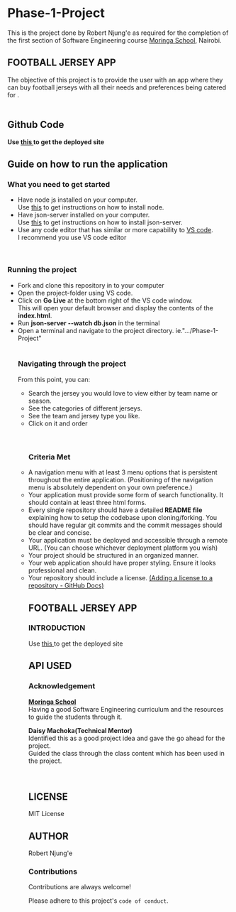 # Phase-1-Project
This is the project done by Robert Njung'e as required for the completion of the first section of Software Engineering course <a href="https://moringaschool.com/" target="_blank">Moringa School</a>, Nairobi.

## FOOTBALL JERSEY APP
The objective of this project is to provide the user with an app where they can buy football jerseys with all their needs and preferences being catered for .<br> <br>
## Github Code
<strong>Use <a href = "https://github.com/robnjunge/Phase-1-Project">this </a> to get the deployed site</strong>

## Guide on how to run the application
### What you need to get started
<ul>
 <li>Have node js installed on your computer. <br>Use <a
href="https://nodejs.org/en/">this</a> to get instructions on how to install
node.</li> <li>Have json-server installed on your computer.<br> Use <a
href="https://www.npmjs.com/package/json-server">this</a> to get instructions on
how to install json-server.</li> <li>Use any code editor that has similar or
more capability to <a href="https://code.visualstudio.com/">VS code</a>.<br>I
recommend you use VS code editor<a></a></li> </ul> 
<br> 
<h3> Running the project </h3>
<ul> <li>Fork
and clone this repository in to your computer</li> <li>Open the project-folder
using VS code.</li> <li>Click on <strong>Go Live</strong> at the bottom right of
the VS code window.<br>This will open your default browser and display the
contents of the <strong>index.html</strong>.<li>Run <strong>json-server --watch
db.json</strong> in the terminal<br></li> <li>Open a terminal and navigate to the project
directory. ie.".../Phase-1-Project"</li>
<br>
<h3>Navigating through the project</h3>
<p>From this point, you can: 
<ul>
<li>Search the jersey you would love to view either by team name or season.</li>
<li>See the categories of different jerseys.</li>
<li>See the team and jersey type you like.</li>
<li>Click on it and order</li>
<br><br>

### Criteria Met
<li>A navigation menu with at least 3 menu options that is persistent throughout the entire application. (Positioning of the navigation menu is absolutely dependent on your own preference.)</li>
<li>Your application must provide some form of search functionality.
It should contain at least three html forms.</li>

<li>Every single repository should have a detailed<strong> README file </strong>explaining how to setup the codebase upon cloning/forking. 
You should have regular git commits and the commit messages should be clear and concise.
<li>Your application must be deployed and accessible through a remote URL. (You can choose whichever deployment platform you wish)</li>
<li>Your project should be structured in an organized manner.</li>
<li>Your web application should have proper styling. Ensure it looks professional and clean.</li>
<li>Your repository should include a license. <a href = "https://docs.github.com/en/communities/setting-up-your-project-for-healthy-contributions/adding-a-license-to-a-repository">(Adding a license to a repository - GitHub Docs) </a></li>

## FOOTBALL JERSEY APP
### INTRODUCTION

Use <a href = "https://github.com/robnjunge/Phase-1-Project/">this </a> to get the deployed site

## API USED 


### Acknowledgement
<strong><a href="">Moringa School</a></strong><br>Having a good Software
Engineering curriculum and the resources to guide the students through it.
<br> <p> <strong>Daisy Machoka(Technical Mentor)</strong><br> Identified
this as a good project idea and gave the go ahead for the project.<br>Guided the class through the class content which has been used in the project. </p> <br>

## LICENSE
 MIT License

## AUTHOR
Robert Njung'e

### Contributions
Contributions are always welcome!

Please adhere to this project's `code of conduct`.


